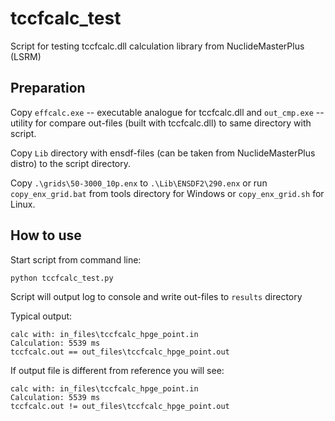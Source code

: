 # tccfcalc_test
Script for testing tccfcalc.dll calculation library from NuclideMasterPlus (LSRM)

## Preparation

Copy `effcalc.exe` -- executable analogue for tccfcalc.dll and `out_cmp.exe` -- utility for compare out-files (built with tccfcalc.dll) to same directory with script. 

Copy `Lib` directory with ensdf-files (can be taken from NuclideMasterPlus distro) to the script directory.

Copy `.\grids\50-3000_10p.enx` to `.\Lib\ENSDF2\290.enx` or run `copy_enx_grid.bat`  from tools directory for Windows or `copy_enx_grid.sh` for Linux.

## How to use

Start script from command line:

```sh
python tccfcalc_test.py
```

Script will output log to console and write out-files to `results` directory

Typical output:

```
calc with: in_files\tccfcalc_hpge_point.in
Calculation: 5539 ms
tccfcalc.out == out_files\tccfcalc_hpge_point.out
```

If output file is different from reference you will see:

```
calc with: in_files\tccfcalc_hpge_point.in
Calculation: 5539 ms
tccfcalc.out != out_files\tccfcalc_hpge_point.out
```

